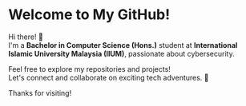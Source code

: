 # Welcome to My GitHub!

Hi there! 👋  
I'm a **Bachelor in Computer Science (Hons.)** student at **International Islamic University Malaysia (IIUM)**, passionate about cybersecurity.

Feel free to explore my repositories and projects!  
Let's connect and collaborate on exciting tech adventures. 🚀

Thanks for visiting!

